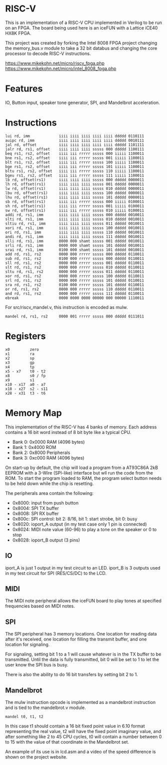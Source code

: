 RISC-V
======

This is an implementation of a RISC-V CPU implemented in Verilog
to be run on an FPGA. The board being used here is an iceFUN with
a Lattice iCE40 HX8K FPGA.

This project was created by forking the Intel 8008 FPGA project
changing the memory_bus.v module to take a 32 bit databus and
changing the core processor to decode RISC-V instructions.

https://www.mikekohn.net/micro/riscv_fpga.php
https://www.mikekohn.net/micro/intel_8008_fpga.php

Features
========

IO, Button input, speaker tone generator, SPI, and Mandelbrot acceleration.

Instructions
============

    lui rd, imm             iiii iiii iiii iiii iiii ddddd 0110111
    auipc rd, imm           iiii iiii iiii iiii iiii ddddd 0010111
    jal rd, offset          iiii iiii iiii iiii iiii ddddd 1101111
    jalr rd, rs1, offset    iiii iiii iiii sssss 000 ddddd 1100111
    beq rs1, rs2, offset    iiii iii rrrrr sssss 000 iiiii 1100011
    bne rs1, rs2, offset    iiii iii rrrrr sssss 001 iiiii 1100011
    blt rs1, rs2, offset    iiii iii rrrrr sssss 100 iiiii 1100011
    bge rs1, rs2, offset    iiii iii rrrrr sssss 101 iiiii 1100011
    bltu rs1, rs2, offset   iiii iii rrrrr sssss 110 iiiii 1100011
    bgeu rs1, rs2, offset   iiii iii rrrrr sssss 111 iiiii 1100011
    lb rd, offset(rs1)      iiii iiii iiii sssss 000 ddddd 0000011
    lh rd, offset(rs1)      iiii iiii iiii sssss 001 ddddd 0000011
    lw rd, offset(rs1)      iiii iiii iiii sssss 010 ddddd 0000011
    lbu rd, offset(rs1)     iiii iiii iiii sssss 100 ddddd 0000011
    lhu rd, offset(rs1)     iiii iiii iiii sssss 101 ddddd 0000011
    sb rd, offset(rs1)      iiii iii rrrrr sssss 000 iiiii 0100011
    sh rd, offset(rs1)      iiii iii rrrrr sssss 001 iiiii 0100011
    sw rd, offset(rs1)      iiii iii rrrrr sssss 010 iiiii 0100011
    addi rd, rs1, imm       iiii iiii iiii sssss 000 ddddd 0010011
    slti rd, rs1, imm       iiii iiii iiii sssss 010 ddddd 0010011
    sltiu rd, rs1, imm      iiii iiii iiii sssss 011 ddddd 0010011
    xori rd, rs1, imm       iiii iiii iiii sssss 100 ddddd 0010011
    ori rd, rs1, imm        iiii iiii iiii sssss 110 ddddd 0010011
    andi rd, rs1, imm       iiii iiii iiii sssss 111 ddddd 0010011
    slli rd, rs1, imm       0000 000 shamt sssss 001 ddddd 0010011
    srli rd, rs1, imm       0000 000 shamt sssss 101 ddddd 0010011
    srai rd, rs1, imm       0100 000 shamt sssss 101 ddddd 0010011
    add rd, rs1, rs2        0000 000 rrrrr sssss 000 ddddd 0110011
    sub rd, rs1, rs2        0100 000 rrrrr sssss 000 ddddd 0110011
    sll rd, rs1, rs2        0000 000 rrrrr sssss 001 ddddd 0110011
    slt rd, rs1, rs2        0000 000 rrrrr sssss 010 ddddd 0110011
    sltu rd, rs1, rs2       0000 000 rrrrr sssss 011 ddddd 0110011
    xor rd, rs1, rs2        0000 000 rrrrr sssss 100 ddddd 0110011
    srl rd, rs1, rs2        0000 000 rrrrr sssss 101 ddddd 0110011
    sra rd, rs1, rs2        0100 000 rrrrr sssss 101 ddddd 0110011
    or rd, rs1, rs2         0000 000 rrrrr sssss 110 ddddd 0110011
    and rd, rs1, rs2        0000 000 rrrrr sssss 111 ddddd 0110011
    ebreak                  0000 0000 0000 00000 000 00000 1110011

For src/riscv_mandel.v, this instruction is encoded as mulw.

    mandel rd, rs1, rs2     0000 001 rrrrr sssss 000 ddddd 0111011

Registers
=========
    x0         zero
    x1         ra
    x2         sp
    x3         gp
    x4         tp
    x5 - x7    t0 - t2
    x8         s0 / fp
    x9         s1
    x10 - x17  a0 - a7
    x18 - x27  s2 - s11
    x28 - x31  t3 - t6

Memory Map
==========

This implementation of the RISC-V has 4 banks of memory. Each address
contains a 16 bit word instead of 8 bit byte like a typical CPU.

* Bank 0: 0x0000 RAM (4096 bytes)
* Bank 1: 0x4000 ROM
* Bank 2: 0x8000 Peripherals
* Bank 3: 0xc000 RAM (4096 bytes)

On start-up by default, the chip will load a program from a AT93C86A
2kB EEPROM with a 3-Wire (SPI-like) interface but wll run the code
from the ROM. To start the program loaded to RAM, the program select
button needs to be held down while the chip is resetting.

The peripherals area contain the following:

* 0x8000: input from push button
* 0x8004: SPI TX buffer
* 0x8008: SPI RX buffer
* 0x800c: SPI control: bit 2: 8/16, bit 1: start strobe, bit 0: busy
* 0x8020: ioport_A output (in my test case only 1 pin is connected)
* 0x8024: MIDI note value (60-96) to play a tone on the speaker or 0 to stop
* 0x8028: ioport_B output (3 pins)

IO
--

iport_A is just 1 output in my test circuit to an LED.
iport_B is 3 outputs used in my test circuit for SPI (RES/CS/DC) to the LCD.

MIDI
----

The MIDI note peripheral allows the iceFUN board to play tones at specified
frequencies based on MIDI notes.

SPI
---

The SPI peripheral has 3 memory locations. One location for reading
data after it's received, one location for filling the transmit buffer,
and one location for signaling.

For signaling, setting bit 1 to a 1 will cause whatever is in the TX
buffer to be transmitted. Until the data is fully transmitted, bit 0
will be set to 1 to let the user know the SPI bus is busy.

There is also the ability to do 16 bit transfers by setting bit 2 to 1.

Mandelbrot
----------

The mulw instruction opcode is implemented as a mandelbrot instruction
and is tied to the mandelbrot.v module.

    mandel t0, t1, t2

In this case t1 should contain a 16 bit fixed point value in 6.10 format
representing the real value, t2 will have the fixed point imaginary value,
and after something like 2 to 45 CPU cycles, t0 will contain a number between
0 to 15 with the value of that coordinate in the Mandelbrot set.

An example of its use is in lcd.asm and a video of the speed difference is
shown on the project website.

